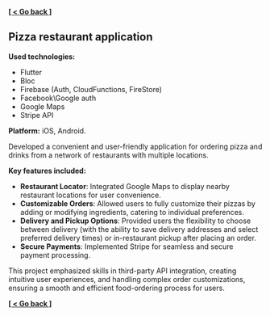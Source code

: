 **[[ < Go back ]](README.md)**

## Pizza restaurant application

**Used technologies:**
- Flutter
- Bloc
- Firebase (Auth, CloudFunctions, FireStore)
- Facebook\Google auth
- Google Maps
- Stripe API

**Platform:** iOS, Android.

Developed a convenient and user-friendly application for ordering pizza and drinks from a network of restaurants with multiple locations.

**Key features included:**

-   **Restaurant Locator**: Integrated Google Maps to display nearby restaurant locations for user convenience.
-   **Customizable Orders**: Allowed users to fully customize their pizzas by adding or modifying ingredients, catering to individual preferences.
-   **Delivery and Pickup Options**: Provided users the flexibility to choose between delivery (with the ability to save delivery addresses and select preferred delivery times) or in-restaurant pickup after placing an order.
-   **Secure Payments**: Implemented Stripe for seamless and secure payment processing.

This project emphasized skills in third-party API integration, creating intuitive user experiences, and handling complex order customizations, ensuring a smooth and efficient food-ordering process for users.

**[[ < Go back ]](README.md)**
